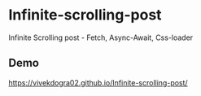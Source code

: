 # Infinite-scrolling-post
Infinite Scrolling post - Fetch, Async-Await, Css-loader

## Demo
https://vivekdogra02.github.io/Infinite-scrolling-post/
